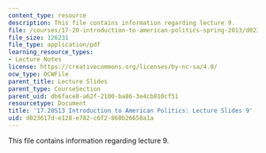 ```yaml
---
content_type: resource
description: This file contains information regarding lecture 9.
file: /courses/17-20-introduction-to-american-politics-spring-2013/d023617de128e782c6f2860b26658a1a_MIT17_20S13_Lecture9.pdf
file_size: 126231
file_type: application/pdf
learning_resource_types:
- Lecture Notes
license: https://creativecommons.org/licenses/by-nc-sa/4.0/
ocw_type: OCWFile
parent_title: Lecture Slides
parent_type: CourseSection
parent_uid: db6face8-a62f-2100-ba86-3e4cb810cf51
resourcetype: Document
title: '17.20S13 Introduction to American Politics: Lecture Slides 9'
uid: d023617d-e128-e782-c6f2-860b26658a1a
---
```

This file contains information regarding lecture 9.